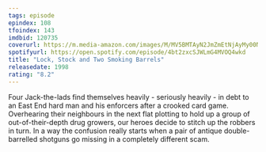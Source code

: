 ```yaml
---
tags: episode
epindex: 108
tfoindex: 143
imdbid: 120735
coverurl: https://m.media-amazon.com/images/M/MV5BMTAyN2JmZmEtNjAyMy00NzYwLThmY2MtYWQ3OGNhNjExMmM4XkEyXkFqcGdeQXVyNDk3NzU2MTQ@._V1_SX202_CR0,0,202,300_.jpg
spotifyurl: https://open.spotify.com/episode/4bt2zxcSJWLmG4MVOQ4wkd
title: "Lock, Stock and Two Smoking Barrels"
releasedate: 1998
rating: "8.2"
---
```


Four Jack-the-lads find themselves heavily - seriously heavily - in debt to an East End hard man and his enforcers after a crooked card game. Overhearing their neighbours in the next flat plotting to hold up a group of out-of-their-depth drug growers, our heroes decide to stitch up the robbers in turn. In a way the confusion really starts when a pair of antique double-barrelled shotguns go missing in a completely different scam.